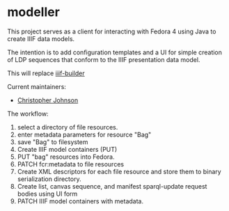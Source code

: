 # modeller

This project serves as a client for interacting with Fedora 4
using Java to create IIIF data models.

The intention is to add configuration templates and a UI for simple
creation of LDP sequences that conform to the IIIF presentation data model.

This will replace [iiif-builder](https://github.com/blumenbach/iiif-builder)

Current maintainers:
* [Christopher Johnson](https://github.com/christopher-johnson)

The workflow:

1. select a directory of file resources.
2. enter metadata parameters for resource "Bag"
3. save "Bag" to filesystem
4. Create IIIF model containers (PUT)
5. PUT "bag" resources into Fedora.
6. PATCH fcr:metadata to file resources
7. Create XML descriptors for each file resource and store them to binary
serialization directory.
8. Create list, canvas sequence, and manifest sparql-update request bodies 
using UI form
9. PATCH IIIF model containers with metadata.
